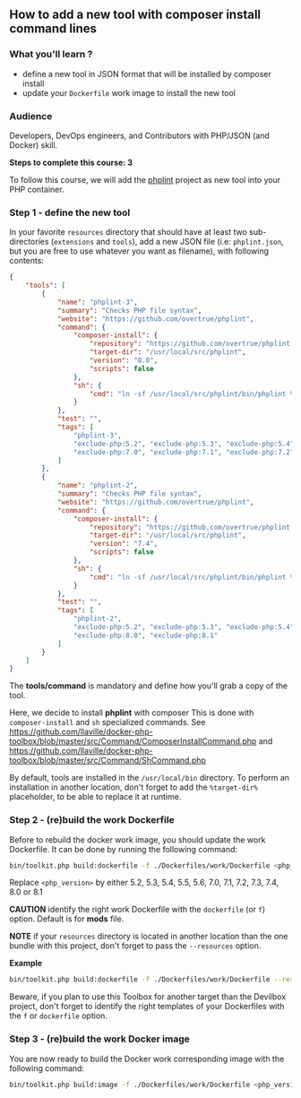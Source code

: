 ## How to add a new tool with composer install command lines

### What you'll learn ?

- define a new tool in JSON format that will be installed by composer install
- update your `Dockerfile` work image to install the new tool

### Audience

Developers, DevOps engineers, and Contributors with PHP/JSON (and Docker) skill.

**Steps to complete this course: 3**

To follow this course, we will add the [phplint](https://github.com/overtrue/phplint) project as new tool into your PHP container.

### Step 1 - define the new tool

In your favorite `resources` directory that should have at least two sub-directories (`extensions` and `tools`),
add a new JSON file (i.e: `phplint.json`, but you are free to use whatever you want as filename), with following contents:

```json
{
    "tools": [
        {
            "name": "phplint-3",
            "summary": "Checks PHP file syntax",
            "website": "https://github.com/overtrue/phplint",
            "command": {
                "composer-install": {
                    "repository": "https://github.com/overtrue/phplint.git",
                    "target-dir": "/usr/local/src/phplint",
                    "version": "8.0",
                    "scripts": false
                },
                "sh": {
                    "cmd": "ln -sf /usr/local/src/phplint/bin/phplint %target-dir%/phplint"
                }
            },
            "test": "",
            "tags": [
                "phplint-3",
                "exclude-php:5.2", "exclude-php:5.3", "exclude-php:5.4", "exclude-php:5.5", "exclude-php:5.6",
                "exclude-php:7.0", "exclude-php:7.1", "exclude-php:7.2", "exclude-php:7.3", "exclude-php:7.4"
            ]
        },
        {
            "name": "phplint-2",
            "summary": "Checks PHP file syntax",
            "website": "https://github.com/overtrue/phplint",
            "command": {
                "composer-install": {
                    "repository": "https://github.com/overtrue/phplint.git",
                    "target-dir": "/usr/local/src/phplint",
                    "version": "7.4",
                    "scripts": false
                },
                "sh": {
                    "cmd": "ln -sf /usr/local/src/phplint/bin/phplint %target-dir%/phplint"
                }
            },
            "test": "",
            "tags": [
                "phplint-2",
                "exclude-php:5.2", "exclude-php:5.3", "exclude-php:5.4",
                "exclude-php:8.0", "exclude-php:8.1"
            ]
        }
    ]
}
```
The **tools/command** is mandatory and define how you'll grab a copy of the tool.

Here, we decide to install **phplint** with composer
This is done with `composer-install` and `sh` specialized commands.
See https://github.com/llaville/docker-php-toolbox/blob/master/src/Command/ComposerInstallCommand.php
and https://github.com/llaville/docker-php-toolbox/blob/master/src/Command/ShCommand.php

By default, tools are installed in the `/usr/local/bin` directory.
To perform an installation in another location, don't forget to add the `%target-dir%` placeholder, to be able to replace it at runtime.

### Step 2 - (re)build the work Dockerfile

Before to rebuild the docker work image, you should update the work Dockerfile.
It can be done by running the following command:

```bash
bin/toolkit.php build:dockerfile -f ./Dockerfiles/work/Dockerfile <php_version>
```

Replace `<php_version>` by either 5.2, 5.3, 5.4, 5.5, 5.6, 7.0, 7.1, 7.2, 7.3, 7.4, 8.0 or 8.1

**CAUTION** identify the right work Dockerfile with the `dockerfile` (or `f`) option. Default is for **mods** file.

**NOTE** if your `resources` directory is located in another location than the one bundle with this project,
don't forget to pass the `--resources` option.

**Example**

```bash
bin/toolkit.php build:dockerfile -f ./Dockerfiles/work/Dockerfile --resources /home/me/my-project/Dockerfiles/work/Dockerfile 7.4
```

Beware, if you plan to use this Toolbox for another target than the Devilbox project, don't forget to identify the right templates
of your Dockerfiles with the `f` or `dockerfile` option.

### Step 3 - (re)build the work Docker image

You are now ready to build the Docker work corresponding image with the following command:
```bash
bin/toolkit.php build:image -f ./Dockerfiles/work/Dockerfile <php_version>
```
